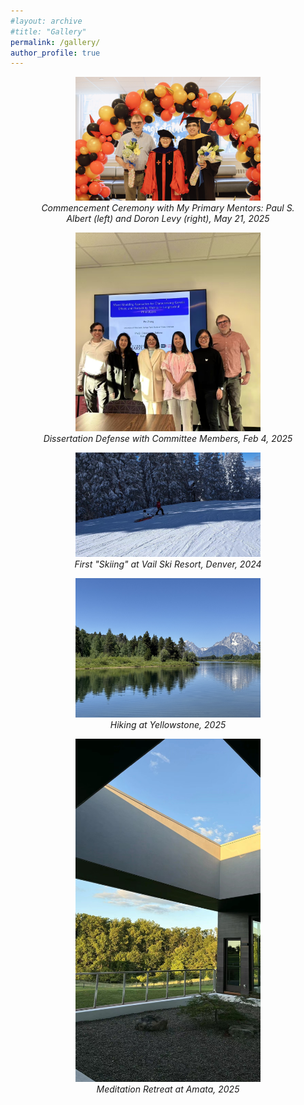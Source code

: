 ```yaml
---
#layout: archive
#title: "Gallery"
permalink: /gallery/
author_profile: true
---
```


<!-- You can show a short placeholder instead -->
<!--*Gallery will be announced soon. Please check back later.* -->

<!-- *Commencement Ceremony with My Primary Mentors: Paul S. Albert (left) and Doron Levy (right), May 21, 2025*
![Photo of commencement](/images/commencement.JPG)


*Dissertation Defense with Committee Members, Feb 4, 2025*
![Photo of defense](/images/defense.JPG)


*First "Skiing" at Vail Ski Resort, Denver, 2024*
![Photo of ski](/images/vail.JPG)

*Hiking at Yellowstone, 2025*
![Photo of yellowstone](/images/yellowstone.jpg)-->

<div style="text-align:center;">

<figure>
  <img src="/images/commencement.JPG" alt="Commencement" style="max-width:70%;">
  <figcaption><em>Commencement Ceremony with My Primary Mentors: Paul S. Albert (left) and Doron Levy (right), May 21, 2025</em></figcaption>
</figure>

<figure>
  <img src="/images/defense.JPG" alt="Dissertation Defense" style="max-width:70%;">
  <figcaption><em>Dissertation Defense with Committee Members, Feb 4, 2025</em></figcaption>
</figure>

<figure>
  <img src="/images/vail.JPG" alt="Skiing at Vail" style="max-width:70%;">
  <figcaption><em>First "Skiing" at Vail Ski Resort, Denver, 2024</em></figcaption>
</figure>

<figure>
  <img src="/images/yellowstone.jpg" alt="Hiking at Yellowstone" style="max-width:70%;">
  <figcaption><em>Hiking at Yellowstone, 2025</em></figcaption>
</figure>

<figure>
  <img src="/images/amata.JPG" alt="Meditation at Amata" style="max-width:70%;">
  <figcaption><em>Meditation Retreat at Amata, 2025</em></figcaption>
</figure>


</div>
